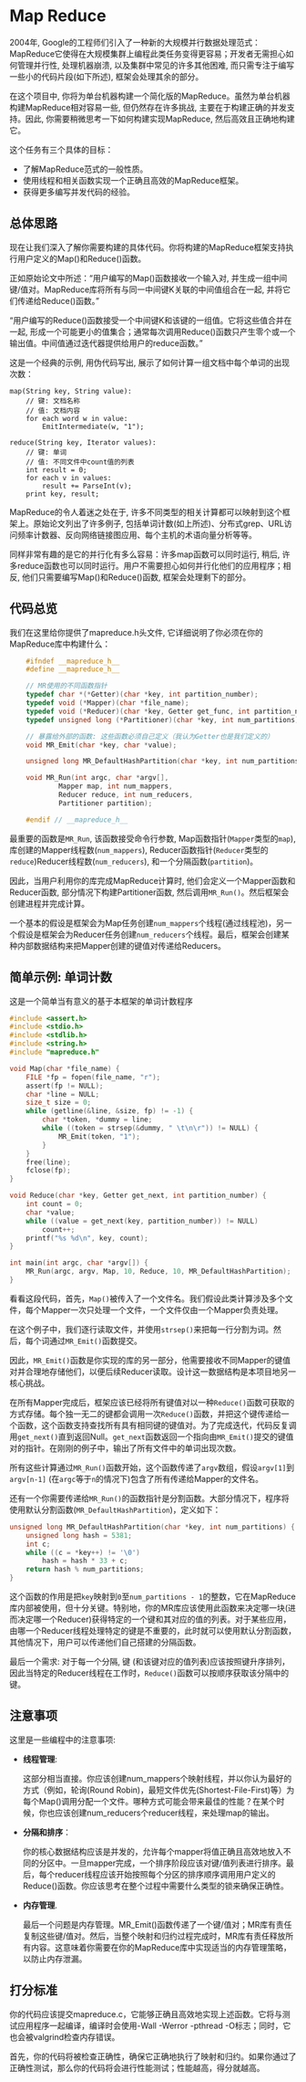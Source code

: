 Map Reduce
==========

2004年, Google的工程师们引入了一种新的大规模并行数据处理范式：MapReduce它使得在大规模集群上编程此类任务变得更容易；开发者无需担心如何管理并行性, 处理机器崩溃, 以及集群中常见的许多其他困难, 而只需专注于编写一些小的代码片段(如下所述), 框架会处理其余的部分。

在这个项目中, 你将为单台机器构建一个简化版的MapReduce。虽然为单台机器构建MapReduce相对容易一些, 但仍然存在许多挑战, 主要在于构建正确的并发支持。因此, 你需要稍微思考一下如何构建实现MapReduce, 然后高效且正确地构建它。

这个任务有三个具体的目标：

- 了解MapReduce范式的一般性质。
- 使用线程和相关函数实现一个正确且高效的MapReduce框架。
- 获得更多编写并发代码的经验。

总体思路
------------

现在让我们深入了解你需要构建的具体代码。你将构建的MapReduce框架支持执行用户定义的Map()和Reduce()函数。

正如原始论文中所述：“用户编写的Map()函数接收一个输入对, 并生成一组中间键/值对。MapReduce库将所有与同一中间键K关联的中间值组合在一起, 并将它们传递给Reduce()函数。”

“用户编写的Reduce()函数接受一个中间键K和该键的一组值。它将这些值合并在一起, 形成一个可能更小的值集合；通常每次调用Reduce()函数只产生零个或一个输出值。中间值通过迭代器提供给用户的reduce函数。”

这是一个经典的示例, 用伪代码写出, 展示了如何计算一组文档中每个单词的出现次数：

    map(String key, String value):
        // 键: 文档名称
        // 值: 文档内容
        for each word w in value:
            EmitIntermediate(w, "1");

    reduce(String key, Iterator values):
        // 键: 单词
        // 值: 不同文件中count值的列表
        int result = 0;
        for each v in values:
            result += ParseInt(v);
        print key, result;

MapReduce的令人着迷之处在于, 许多不同类型的相关计算都可以映射到这个框架上。原始论文列出了许多例子, 包括单词计数(如上所述)、分布式grep、URL访问频率计数器、反向网络链接图应用、每个主机的术语向量分析等等。

同样非常有趣的是它的并行化有多么容易：许多map函数可以同时运行, 稍后, 许多reduce函数也可以同时运行。用户不需要担心如何并行化他们的应用程序；相反, 他们只需要编写Map()和Reduce()函数, 框架会处理剩下的部分。

代码总览
-------------

我们在这里给你提供了mapreduce.h头文件, 它详细说明了你必须在你的MapReduce库中构建什么：
```c
    #ifndef __mapreduce_h__
    #define __mapreduce_h__

    // MR使用的不同函数指针
    typedef char *(*Getter)(char *key, int partition_number);
    typedef void (*Mapper)(char *file_name);
    typedef void (*Reducer)(char *key, Getter get_func, int partition_number);
    typedef unsigned long (*Partitioner)(char *key, int num_partitions);

    // 暴露给外部的函数: 这些函数必须自己定义（我认为Getter也是我们定义的）
    void MR_Emit(char *key, char *value);

    unsigned long MR_DefaultHashPartition(char *key, int num_partitions);

    void MR_Run(int argc, char *argv[], 
            Mapper map, int num_mappers, 
            Reducer reduce, int num_reducers, 
            Partitioner partition);

    #endif // __mapreduce_h__
```
最重要的函数是`MR_Run`, 该函数接受命令行参数, Map函数指针(`Mapper`类型的`map`), 库创建的Mapper线程数(`num_mappers`), Reducer函数指针(`Reducer`类型的`reduce`)Reducer线程数(`num_reducers`), 和一个分隔函数(`partition`)。

因此，当用户利用你的库完成MapReduce计算时, 他们会定义一个Mapper函数和Reducer函数, 部分情况下构建Partitioner函数, 然后调用`MR_Run()`。然后框架会创建进程并完成计算。

一个基本的假设是框架会为Map任务创建`num_mappers`个线程(通过线程池)，另一个假设是框架会为Reducer任务创建`num_reducers`个线程。最后，框架会创建某种内部数据结构来把Mapper创建的键值对传递给Reducers。

简单示例: 单词计数
-------------------------

这是一个简单当有意义的基于本框架的单词计数程序
```c
#include <assert.h>
#include <stdio.h>
#include <stdlib.h>
#include <string.h>
#include "mapreduce.h"

void Map(char *file_name) {
    FILE *fp = fopen(file_name, "r");
    assert(fp != NULL);
    char *line = NULL;
    size_t size = 0;
    while (getline(&line, &size, fp) != -1) {
        char *token, *dummy = line;
        while ((token = strsep(&dummy, " \t\n\r")) != NULL) {
            MR_Emit(token, "1");
        }
    }
    free(line);
    fclose(fp);
}

void Reduce(char *key, Getter get_next, int partition_number) {
    int count = 0;
    char *value;
    while ((value = get_next(key, partition_number)) != NULL)
        count++;
    printf("%s %d\n", key, count);
}

int main(int argc, char *argv[]) {
    MR_Run(argc, argv, Map, 10, Reduce, 10, MR_DefaultHashPartition);
}
```
看看这段代码，首先，`Map()`被传入了一个文件名。我们假设此类计算涉及多个文件，每个Mapper一次只处理一个文件，一个文件仅由一个Mapper负责处理。

在这个例子中，我们逐行读取文件，并使用`strsep()`来把每一行分割为词。然后，每个词通过`MR_Emit()`函数提交。

因此，`MR_Emit()`函数是你实现的库的另一部分，他需要接收不同Mapper的键值对并合理地存储他们，以便后续Reducer读取。设计这一数据结构是本项目地另一核心挑战。

在所有Mapper完成后，框架应该已经将所有键值对以一种`Reduce()`函数可获取的方式存储。每个独一无二的键都会调用一次`Reduce()`函数，并把这个键传递给一个函数，这个函数支持查找所有具有相同键的键值对。为了完成迭代，代码反复调用`get_next()`直到返回Null。`get_next`函数返回一个指向由`MR_Emit()`提交的键值对的指针。在刚刚的例子中，输出了所有文件中的单词出现次数。

所有这些计算通过`MR_Run()`函数开始，这个函数传递了`argv`数组，假设`argv[1]`到`argv[n-1]` (在`argc`等于`n`的情况下)包含了所有传递给Mapper的文件名。

还有一个你需要传递给`MR_Run()`的函数指针是分割函数。大部分情况下，程序将使用默认分割函数(`MR_DefaultHashPartition`)，定义如下：
```c
unsigned long MR_DefaultHashPartition(char *key, int num_partitions) {
    unsigned long hash = 5381;
    int c;
    while ((c = *key++) != '\0')
        hash = hash * 33 + c;
    return hash % num_partitions;
}
```
这个函数的作用是把`key`映射到`0`至`num_partitions - 1`的整数，它在MapReduce库内部被使用，但十分关键。特别地，你的MR库应该使用此函数来决定哪一块(进而决定哪一个Reducer)获得特定的一个键和其对应的值的列表。对于某些应用，由哪一个Reducer线程处理特定的键是不重要的，此时就可以使用默认分割函数，其他情况下，用户可以传递他们自己搭建的分隔函数。

最后一个需求: 对于每一个分隔, 键 (和该键对应的值列表)应该按照键升序排列，因此当特定的Reducer线程在工作时，`Reduce()`函数可以按顺序获取该分隔中的键。

注意事项
--------------

这里是一些编程中的注意事项:

- **线程管理**:
 
  这部分相当直接。你应该创建num_mappers个映射线程，并以你认为最好的方式（例如，轮询(Round Robin)，最短文件优先(Shortest-File-First)等）为每个Map()调用分配一个文件。哪种方式可能会带来最佳的性能？在某个时候，你也应该创建num_reducers个reducer线程，来处理map的输出。

- **分隔和排序**：

  你的核心数据结构应该是并发的，允许每个mapper将值正确且高效地放入不同的分区中。一旦mapper完成，一个排序阶段应该对键/值列表进行排序。最后，每个reducer线程应该开始按照每个分区的排序顺序调用用户定义的Reduce()函数。你应该思考在整个过程中需要什么类型的锁来确保正确性。

- **内存管理**.

  最后一个问题是内存管理。MR_Emit()函数传递了一个键/值对；MR库有责任复制这些键/值对。然后，当整个映射和归约过程完成时，MR库有责任释放所有内容。这意味着你需要在你的MapReduce库中实现适当的内存管理策略，以防止内存泄漏。

打分标准
-------

你的代码应该提交mapreduce.c，它能够正确且高效地实现上述函数。它将与测试应用程序一起编译，编译时会使用-Wall -Werror -pthread -O标志；同时，它也会被valgrind检查内存错误。

首先，你的代码将被检查正确性，确保它正确地执行了映射和归约。如果你通过了正确性测试，那么你的代码将会进行性能测试；性能越高，得分就越高。

